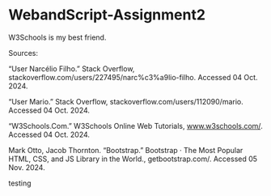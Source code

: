 # WebandScript-Assignment2
W3Schools is my best friend.

Sources:

“User Narcélio Filho.” Stack Overflow, stackoverflow.com/users/227495/narc%c3%a9lio-filho. Accessed 04 Oct. 2024.

“User Mario.” Stack Overflow, stackoverflow.com/users/112090/mario. Accessed 04 Oct. 2024.

“W3Schools.Com.” W3Schools Online Web Tutorials, www.w3schools.com/. Accessed 04 Oct. 2024.

Mark Otto, Jacob Thornton. “Bootstrap.” Bootstrap · The Most Popular HTML, CSS, and JS Library in the World., getbootstrap.com/. Accessed 05 Nov. 2024.

testing